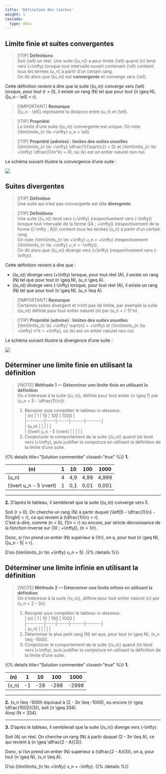 ```yaml
---
title: 'Définition des limites'
weight: 1
cascade:
  type: docs
---
```


## Limite finie et suites convergentes

> [!TIP] **Définitions**  
> Soit \(\ell\) un réel. Une suite \((u_n)\) a pour limite \(\ell\) quand \(n\) tend vers \(+\infty\) lorsque tout intervalle ouvert contenant \(\ell\) contient tous les termes \(u_n\) à partir d’un certain rang.  
> On dit alors que \((u_n)\) est **convergente** et converge vers \(\ell\).

Cette définition revient à dire que la suite \((u_n)\) converge vers \(\ell\) lorsque, pour tout \(r > 0\), il existe un rang \(N\) tel que pour tout \(n \geq N\), \(|u_n - \ell| < r\).  

> [!IMPORTANT] **Remarque**  
> \(|u_n - \ell|\) représente la distance entre \(u_n\) et \(\ell\).

> [!TIP] **Propriété**  
> La limite d’une suite \((u_n)\) convergente est unique. On note \(\lim\limits_{n \to +\infty} u_n = \ell\).

> [!TIP] **Propriété (admise) : limites des suites usuelles**  
> \(\lim\limits_{n \to +\infty} \dfrac{1}{\sqrt{n}} = 0\) et \(\lim\limits_{n \to +\infty} \dfrac{1}{n^k} = 0\), où \(k\) est un entier naturel non nul.

Le schéma suivant illustre la convergence d’une suite :  

![](/images/image3.png)


## Suites divergentes

> [!TIP] **Définition**  
> Une suite qui n’est pas convergente est dite **divergente**.

> [!TIP] **Définitions**  
> Une suite \((u_n)\) tend vers \(+\infty\) (respectivement vers \(-\infty\)) lorsque tout intervalle de la forme \([A ; +\infty[\) (respectivement de la forme \(]-\infty ; A]\)) contient tous les termes \(u_n\) à partir d’un certain rang.  
> On note \(\lim\limits_{n \to +\infty} u_n = +\infty\) (respectivement \(\lim\limits_{n \to +\infty} u_n = -\infty\)).  
> On dit alors que \((u_n)\) diverge vers \(+\infty\) (respectivement vers \(-\infty\)).

Cette définition revient à dire que :  
- \((u_n)\) diverge vers \(+\infty\) lorsque, pour tout réel \(A\), il existe un rang \(N\) tel que pour tout \(n \geq N\), \(u_n \geq A\).  
- \((u_n)\) diverge vers \(-\infty\) lorsque, pour tout réel \(A\), il existe un rang \(N\) tel que pour tout \(n \geq N\), \(u_n \leq A\).  

> [!IMPORTANT] **Remarque**  
> Certaines suites divergent et n’ont pas de limite, par exemple la suite \((u_n)\) définie pour tout entier naturel \(n\) par \(u_n = (-1)^n\).

> [!TIP] **Propriété (admise) : limites des suites usuelles**  
> \(\lim\limits_{n \to +\infty} \sqrt{n} = +\infty\) et \(\lim\limits_{n \to +\infty} n^k = +\infty\), où \(k\) est un entier naturel non nul.

Le schéma suivant illustre la divergence d’une suite :  

![](/images/image4.png)


## Déterminer une limite finie en utilisant la définition

> [!NOTE] **Méthode 1 — Déterminer une limite finie en utilisant la définition**  
> On s’intéresse à la suite \((u_n)\), définie pour tout entier \(n \geq 1\) par \(u_n = 5 - \dfrac{1}{n}\).  
> 1. Recopier puis compléter le tableau ci-dessous.  
> | \(n\)   | 1   | 10   | 100   | 1000   |  
> |---------|-----|------|-------|--------|  
> | \(u_n\) |    |   |   |   |  
> | \(\lvert u_n - 5 \rvert\) |  |  |  |  |  
> 2. Conjecturer le comportement de la suite \((u_n)\) quand \(n\) tend vers \(+\infty\), puis justifier la conjecture en utilisant la définition de la limite d’une suite.  

{{% details title="Solution commentée" closed="true" %}}
**1.**  

| \(n\)   | 1   | 10   | 100   | 1000   |  
|---------|-----|------|-------|--------|  
| \(u_n\) | 4   | 4,9  | 4,99  | 4,999  |  
| \(\lvert u_n - 5 \rvert\) | 1 | 0,1 | 0,01 | 0,001 |  

---

**2.** D’après le tableau, il semblerait que la suite \((u_n)\) converge vers 5.  

Soit \(r > 0\). On cherche un rang \(N\) à partir duquel \(\left|5 - \dfrac{1}{n} - 5\right| < r\), ce qui revient à \(\dfrac{1}{n} < r\).  
C’est-à-dire, comme \(n > 0\), \(1/n < r\) ou encore, par stricte décroissance de la fonction inverse sur \(]0 ; +\infty[\), \(n > 1/r\).  

Donc, si l’on prend un entier \(N\) supérieur à \(1/r\), on a, pour tout \(n \geq N\), \(|u_n - 5| < r\).  

D’où \(\lim\limits_{n \to +\infty} u_n = 5\).
{{% /details %}}


## Déterminer une limite infinie en utilisant la définition

> [!NOTE] **Méthode 2 — Déterminer une limite infinie en utilisant la définition**  
> On s’intéresse à la suite \((v_n)\), définie pour tout entier naturel \(n\) par \(v_n = 2 - 3n\).  
> 1. Recopier puis compléter le tableau ci-dessous.  
> | \(n\)   | 1   | 10   | 100   | 1000   |  
> |---------|-----|------|-------|--------|  
> | \(v_n\) |     |      |       |        |  
> 2. Déterminer le plus petit rang \(N\) tel que, pour tout \(n \geq N\), \(v_n \leq -1000\).  
> 3. Conjecturer le comportement de la suite \((v_n)\) quand \(n\) tend vers \(+\infty\), puis justifier la conjecture en utilisant la définition de la limite d’une suite.  

{{% details title="Solution commentée" closed="true" %}}
**1.**  

| \(n\)   | 1   | 10   | 100   | 1000   |  
|---------|-----|------|-------|--------|  
| \(v_n\) | -1  | -28  | -298  | -2998  |  

---

**2.** \(v_n \leq -1000\) équivaut à \(2 - 3n \leq -1000\), ou encore \(n \geq \dfrac{1002}{3}\), soit \(n \geq 334\).  
Ainsi \(N = 334\).  

---

**3.** D’après le tableau, il semblerait que la suite \((v_n)\) diverge vers \(-\infty\).  

Soit \(A\) un réel. On cherche un rang \(N\) à partir duquel \(2 - 3n \leq A\), ce qui revient à \(n \geq \dfrac{2 - A}{3}\).  

Donc, si l’on prend un entier \(N\) supérieur à \(\dfrac{2 - A}{3}\), on a, pour tout \(n \geq N\), \(v_n \leq A\).  

D’où \(\lim\limits_{n \to +\infty} v_n = -\infty\).
{{% /details %}}